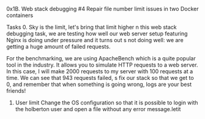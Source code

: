 0x1B. Web stack debugging #4
Repair file number limit issues in two Docker containers

Tasks
0. Sky is the limit, let's bring that limit higher
n this web stack debugging task, we are testing how well our web server setup featuring Nginx is doing under pressure and it turns out s not doing well: we are getting a huge amount of failed requests.

For the benchmarking, we are using ApacheBench which is a quite popular tool in the industry. It allows you to simulate HTTP requests to a web server. In this case, I will make 2000 requests to my server with 100 requests at a time. We can see that 943 requests failed, s fix our stack so that we get to 0, and remember that when something is going wrong, logs are your best friends!

1. User limit
Change the OS configuration so that it is possible to login with the holberton user and open a file without any error message.letit